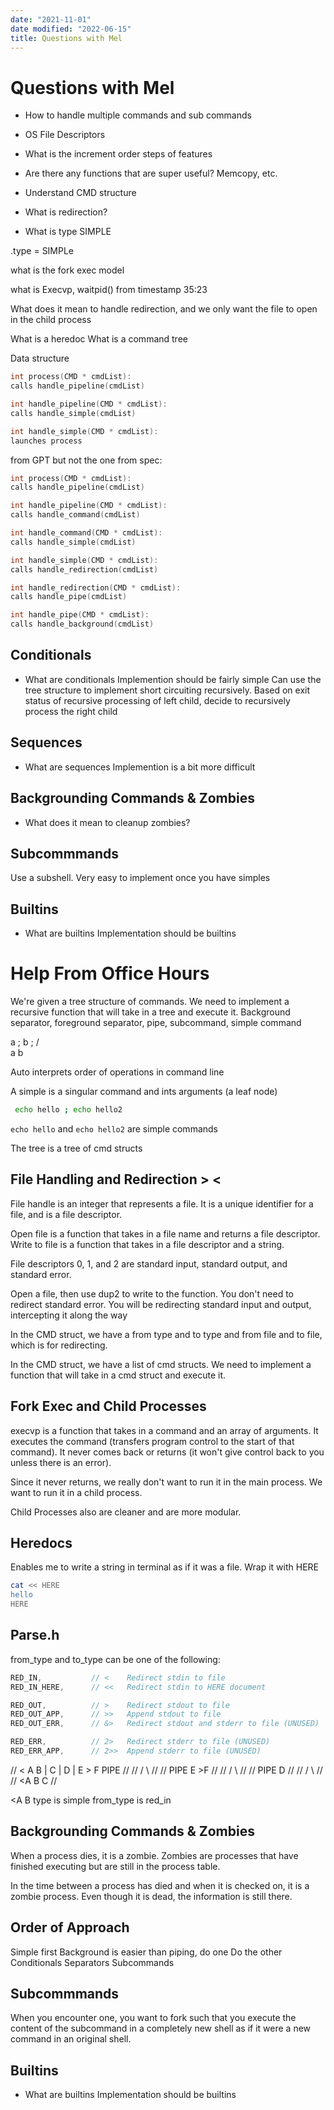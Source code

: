 ```yaml
---
date: "2021-11-01"
date modified: "2022-06-15"
title: Questions with Mel
---
```


# Questions with Mel
- How to handle multiple commands and sub commands
- OS File Descriptors

- What is the increment order steps of features

- Are there any functions that are super useful? Memcopy, etc.

- Understand CMD structure
- What is redirection?
- What is type SIMPLE

.type = SIMPLe

what is the fork exec model

what is Execvp, waitpid() from timestamp 35:23

What does it mean to handle redirection, and we only want the file to open in the child process

What is a heredoc
What is a command tree

Data structure

```c
int process(CMD * cmdList):
calls handle_pipeline(cmdList)

int handle_pipeline(CMD * cmdList):
calls handle_simple(cmdList)

int handle_simple(CMD * cmdList):
launches process
```

from GPT but not the one from spec:
```c
int process(CMD * cmdList):
calls handle_pipeline(cmdList)

int handle_pipeline(CMD * cmdList):
calls handle_command(cmdList)

int handle_command(CMD * cmdList):
calls handle_simple(cmdList)

int handle_simple(CMD * cmdList):
calls handle_redirection(cmdList)

int handle_redirection(CMD * cmdList):
calls handle_pipe(cmdList)

int handle_pipe(CMD * cmdList):
calls handle_background(cmdList)
```

## Conditionals
- What are conditionals
Implemention should be fairly simple
Can use the tree structure to implement short circuiting recursively. Based on exit status of recursive processing of left child, decide to recursively process the right child

## Sequences
- What are sequences
Implemention is a bit more difficult

## Backgrounding Commands & Zombies
- What does it mean to cleanup zombies?

## Subcommmands
Use a subshell. Very easy to implement once you have simples

## Builtins
- What are builtins
Implementation should be builtins

# Help From Office Hours
We're given a tree structure of commands. We need to implement a recursive function that will take in a tree and execute it.
Background separator, foreground separator, pipe, subcommand, simple command

a ; b
   ;
 /   \
 a b

 Auto interprets order of operations in command line

 A simple is a singular command and ints arguments (a leaf node)

```bash
 echo hello ; echo hello2
 ```

 `echo hello` and `echo hello2` are simple commands

The tree is a tree of cmd structs

## File Handling and Redirection > <
File handle is an integer that represents a file. It is a unique identifier for a file, and is a file descriptor.

Open file is a function that takes in a file name and returns a file descriptor. Write to file is a function that takes in a file descriptor and a string.

File descriptors 0, 1, and 2 are standard input, standard output, and standard error.

Open a file, then use dup2 to write to the function. You don't need to redirect standard error. You will be redirecting standard input and output, intercepting it along the way

In the CMD struct, we have a from type and to type and from file and to file, which is for redirecting.

In the CMD struct, we have a list of cmd structs. We need to implement a function that will take in a cmd struct and execute it.

## Fork Exec and Child Processes
execvp is a function that takes in a command and an array of arguments. It executes the command (transfers program control to the start of that command). It never comes back or returns (it won't give control back to you unless there is an error).

Since it never returns, we really don't want to run it in the main process. We want to run it in a child process.

Child Processes also are cleaner and are more modular.

## Heredocs
Enables me to write a string in terminal as if it was a file. Wrap it with HERE

```bash
cat << HERE
hello
HERE
```

## Parse.h
from_type and to_type can be one of the following:
```c
RED_IN,           // <    Redirect stdin to file
RED_IN_HERE,      // <<   Redirect stdin to HERE document

RED_OUT,          // >    Redirect stdout to file
RED_OUT_APP,      // >>   Append stdout to file
RED_OUT_ERR,      // &>   Redirect stdout and stderr to file (UNUSED)

RED_ERR,          // 2>   Redirect stderr to file (UNUSED)
RED_ERR_APP,      // 2>>  Append stderr to file (UNUSED)
```

//   < A B | C | D | E > F PIPE                          //
//                                            /    \                         //
//                                        PIPE E >F                     //
//                                       /    \                              //
//                                   PIPE D                             //
//                                  /    \                                   //
//                              <A B C                                  //

<A B
type is simple
from_type is red_in

## Backgrounding Commands & Zombies
When a process dies, it is a zombie. Zombies are processes that have finished executing but are still in the process table.

In the time between a process has died and when it is checked on, it is a zombie process. Even though it is dead, the information is still there.

## Order of Approach
Simple first
Background is easier than piping, do one
Do the other
Conditionals
Separators
Subcommands

## Subcommmands
When you encounter one, you want to fork such that you execute the content of the subcommand in a completely new shell as if it were a new command in an original shell.

## Builtins
- What are builtins
Implementation should be builtins
